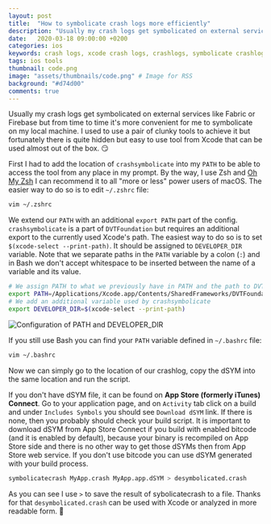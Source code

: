 ```yaml
---
layout: post
title:  "How to symbolicate crash logs more efficiently"
description: "Usually my crash logs get symbolicated on external services like Fabric or Firebase but from time to time it's more convenient to symbolicate on the local machine. I used to use a pair of clunky tools to achieve it but fortunately there is quite hidden but easy to use tool from Xcode that can be used almost out of the box..."
date:   2020-03-18 09:00:00 +0200
categories: ios
keywords: crash logs, xcode crash logs, crashlogs, symbolicate crashlogs
tags: ios tools
thumbnail: code.png
image: "assets/thumbnails/code.png" # Image for RSS
background: "#d74d00"
comments: true
---
```


Usually my crash logs get symbolicated on external services like Fabric or Firebase but from time to time it's more convenient for me to symbolicate on my local machine. I used to use a pair of clunky tools to achieve it but fortunately there is quite hidden but easy to use tool from Xcode that can be used almost out of the box. 😏

First I had to add the location of `crashsymbolicate` into my `PATH` to be able to access the tool from any place in my prompt. By the way, I use Zsh and [Oh My Zsh](https://ohmyz.sh) I can recommend it to all "more or less" power users of macOS. The easier way to do so is to edit `~/.zshrc` file:

```sh
vim ~/.zshrc
```

We extend our `PATH` with an additional `export PATH` part of the config. `crashsymbolicate` is a part of `DVTFoundation` but requires an additional export to the currently used Xcode's path. The easiest way to do so is to set `$(xcode-select --print-path)`. It should be assigned to `DEVELOPER_DIR` variable. Note that we separate paths in the `PATH` variable by a colon (`:`) and in Bash we don't accept whitespace to be inserted between the name of a variable and its value.

```sh
# We assign PATH to what we previously have in PATH and the path to DVTFoundation framework separated by a colon
export PATH=/Applications/Xcode.app/Contents/SharedFrameworks/DVTFoundation.framework/Versions/A/Resources:$PATH
# We add an additional variable used by crashsymbolicate
export DEVELOPER_DIR=$(xcode-select --print-path)
```

![Configuration of PATH and DEVELOPER_DIR]({{site.url}}/assets/2020-03-18/zshrc-1.png)

If you still use Bash you can find your `PATH` variable defined in `~/.bashrc` file:

```sh
vim ~/.bashrc
```

Now we can simply go to the location of our crashlog, copy the dSYM into the same location and run the script.

If you don't have dSYM file, it can be found on **App Store (formerly iTunes) Connect**. Go to your application page, and on `Activity` tab click on a build and under `Includes Symbols` you should see `Download dSYM` link. If there is none, then you probably should check your build script. It is important to download dSYM from App Store Connect if you build with enabled bitcode (and it is enabled by default), because your binary is recompiled on App Store side and there is no other way to get those dSYMs then from App Store web service. If you don't use bitcode you can use dSYM generated with your build process.

```sh
symbolicatecrash MyApp.crash MyApp.app.dSYM > desymbolicated.crash
```

As you can see I use `>` to save the result of sybolicatecrash to a file. Thanks for that `desymbolicated.crash` can be used with Xcode or analyzed in more readable form. 🙌